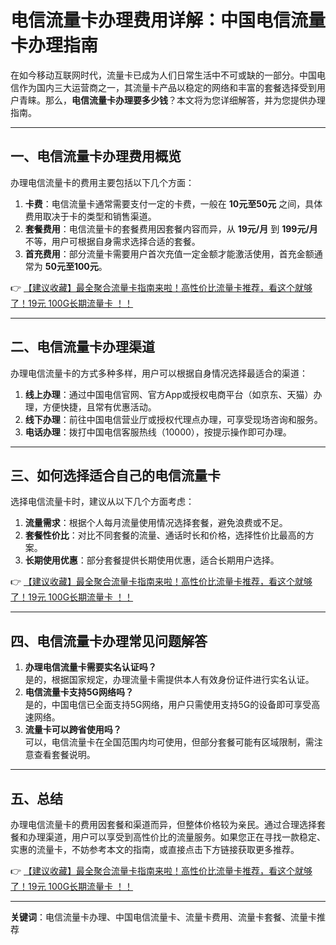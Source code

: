 # 电信流量卡办理费用详解：中国电信流量卡办理指南

在如今移动互联网时代，流量卡已成为人们日常生活中不可或缺的一部分。中国电信作为国内三大运营商之一，其流量卡产品以稳定的网络和丰富的套餐选择受到用户青睐。那么，**电信流量卡办理要多少钱**？本文将为您详细解答，并为您提供办理指南。

---

## 一、电信流量卡办理费用概览

办理电信流量卡的费用主要包括以下几个方面：

1. **卡费**：电信流量卡通常需要支付一定的卡费，一般在 **10元至50元** 之间，具体费用取决于卡的类型和销售渠道。
2. **套餐费用**：电信流量卡的套餐费用因套餐内容而异，从 **19元/月** 到 **199元/月** 不等，用户可根据自身需求选择合适的套餐。
3. **首充费用**：部分流量卡需要用户首次充值一定金额才能激活使用，首充金额通常为 **50元至100元**。

👉 [【建议收藏】最全聚合流量卡指南来啦！高性价比流量卡推荐，看这个就够了！19元 100G长期流量卡 ！！](https://bit.ly/Liuliangka)

---

## 二、电信流量卡办理渠道

办理电信流量卡的方式多种多样，用户可以根据自身情况选择最适合的渠道：

1. **线上办理**：通过中国电信官网、官方App或授权电商平台（如京东、天猫）办理，方便快捷，且常有优惠活动。
2. **线下办理**：前往中国电信营业厅或授权代理点办理，可享受现场咨询和服务。
3. **电话办理**：拨打中国电信客服热线（10000），按提示操作即可办理。

---

## 三、如何选择适合自己的电信流量卡

选择电信流量卡时，建议从以下几个方面考虑：

1. **流量需求**：根据个人每月流量使用情况选择套餐，避免浪费或不足。
2. **套餐性价比**：对比不同套餐的流量、通话时长和价格，选择性价比最高的方案。
3. **长期使用优惠**：部分套餐提供长期使用优惠，适合长期用户选择。

👉 [【建议收藏】最全聚合流量卡指南来啦！高性价比流量卡推荐，看这个就够了！19元 100G长期流量卡 ！！](https://bit.ly/Liuliangka)

---

## 四、电信流量卡办理常见问题解答

1. **办理电信流量卡需要实名认证吗？**  
   是的，根据国家规定，办理流量卡需提供本人有效身份证件进行实名认证。
2. **电信流量卡支持5G网络吗？**  
   是的，中国电信已全面支持5G网络，用户只需使用支持5G的设备即可享受高速网络。
3. **流量卡可以跨省使用吗？**  
   可以，电信流量卡在全国范围内均可使用，但部分套餐可能有区域限制，需注意查看套餐说明。

---

## 五、总结

办理电信流量卡的费用因套餐和渠道而异，但整体价格较为亲民。通过合理选择套餐和办理渠道，用户可以享受到高性价比的流量服务。如果您正在寻找一款稳定、实惠的流量卡，不妨参考本文的指南，或直接点击下方链接获取更多推荐。

👉 [【建议收藏】最全聚合流量卡指南来啦！高性价比流量卡推荐，看这个就够了！19元 100G长期流量卡 ！！](https://bit.ly/Liuliangka)

---

**关键词**：电信流量卡办理、中国电信流量卡、流量卡费用、流量卡套餐、流量卡推荐